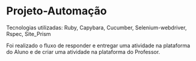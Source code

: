 # Projeto-Automação


Tecnologias utilizadas:
Ruby, 
Capybara, 
Cucumber, 
Selenium-webdriver, 
Rspec, 
Site_Prism


Foi realizado o fluxo de responder e entregar uma atividade na plataforma do Aluno e de criar uma atividade na plataforma do Professor.
